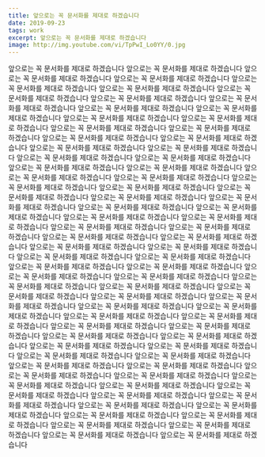 ```yaml
---
title: 앞으로는 꼭 문서화를 제대로 하겠습니다
date: 2019-09-23
tags: work
excerpt: 앞으로는 꼭 문서화를 제대로 하겠습니다
image: http://img.youtube.com/vi/TpPwI_Lo0YY/0.jpg
---
```

앞으로는 꼭 문서화를 제대로 하겠습니다 앞으로는 꼭 문서화를 제대로 하겠습니다 앞으로는 꼭 문서화를 제대로 하겠습니다 앞으로는 꼭 문서화를 제대로 하겠습니다 앞으로는 꼭 문서화를 제대로 하겠습니다 앞으로는 꼭 문서화를 제대로 하겠습니다 앞으로는 꼭 문서화를 제대로 하겠습니다 앞으로는 꼭 문서화를 제대로 하겠습니다 앞으로는 꼭 문서화를 제대로 하겠습니다 앞으로는 꼭 문서화를 제대로 하겠습니다 앞으로는 꼭 문서화를 제대로 하겠습니다 앞으로는 꼭 문서화를 제대로 하겠습니다 앞으로는 꼭 문서화를 제대로 하겠습니다 앞으로는 꼭 문서화를 제대로 하겠습니다 앞으로는 꼭 문서화를 제대로 하겠습니다 앞으로는 꼭 문서화를 제대로 하겠습니다 앞으로는 꼭 문서화를 제대로 하겠습니다 앞으로는 꼭 문서화를 제대로 하겠습니다 앞으로는 꼭 문서화를 제대로 하겠습니다 앞으로는 꼭 문서화를 제대로 하겠습니다 앞으로는 꼭 문서화를 제대로 하겠습니다 앞으로는 꼭 문서화를 제대로 하겠습니다 앞으로는 꼭 문서화를 제대로 하겠습니다 앞으로는 꼭 문서화를 제대로 하겠습니다 앞으로는 꼭 문서화를 제대로 하겠습니다 앞으로는 꼭 문서화를 제대로 하겠습니다 앞으로는 꼭 문서화를 제대로 하겠습니다 앞으로는 꼭 문서화를 제대로 하겠습니다 앞으로는 꼭 문서화를 제대로 하겠습니다 앞으로는 꼭 문서화를 제대로 하겠습니다 앞으로는 꼭 문서화를 제대로 하겠습니다 앞으로는 꼭 문서화를 제대로 하겠습니다 앞으로는 꼭 문서화를 제대로 하겠습니다 앞으로는 꼭 문서화를 제대로 하겠습니다 앞으로는 꼭 문서화를 제대로 하겠습니다 앞으로는 꼭 문서화를 제대로 하겠습니다 앞으로는 꼭 문서화를 제대로 하겠습니다 앞으로는 꼭 문서화를 제대로 하겠습니다 앞으로는 꼭 문서화를 제대로 하겠습니다 앞으로는 꼭 문서화를 제대로 하겠습니다 앞으로는 꼭 문서화를 제대로 하겠습니다 앞으로는 꼭 문서화를 제대로 하겠습니다 앞으로는 꼭 문서화를 제대로 하겠습니다 앞으로는 꼭 문서화를 제대로 하겠습니다 앞으로는 꼭 문서화를 제대로 하겠습니다 앞으로는 꼭 문서화를 제대로 하겠습니다 앞으로는 꼭 문서화를 제대로 하겠습니다 앞으로는 꼭 문서화를 제대로 하겠습니다 앞으로는 꼭 문서화를 제대로 하겠습니다 앞으로는 꼭 문서화를 제대로 하겠습니다 앞으로는 꼭 문서화를 제대로 하겠습니다 앞으로는 꼭 문서화를 제대로 하겠습니다 앞으로는 꼭 문서화를 제대로 하겠습니다 앞으로는 꼭 문서화를 제대로 하겠습니다 앞으로는 꼭 문서화를 제대로 하겠습니다 앞으로는 꼭 문서화를 제대로 하겠습니다 앞으로는 꼭 문서화를 제대로 하겠습니다 앞으로는 꼭 문서화를 제대로 하겠습니다 앞으로는 꼭 문서화를 제대로 하겠습니다 앞으로는 꼭 문서화를 제대로 하겠습니다 앞으로는 꼭 문서화를 제대로 하겠습니다 앞으로는 꼭 문서화를 제대로 하겠습니다 앞으로는 꼭 문서화를 제대로 하겠습니다 앞으로는 꼭 문서화를 제대로 하겠습니다 앞으로는 꼭 문서화를 제대로 하겠습니다 앞으로는 꼭 문서화를 제대로 하겠습니다 앞으로는 꼭 문서화를 제대로 하겠습니다 앞으로는 꼭 문서화를 제대로 하겠습니다 앞으로는 꼭 문서화를 제대로 하겠습니다 앞으로는 꼭 문서화를 제대로 하겠습니다 앞으로는 꼭 문서화를 제대로 하겠습니다 앞으로는 꼭 문서화를 제대로 하겠습니다 앞으로는 꼭 문서화를 제대로 하겠습니다 앞으로는 꼭 문서화를 제대로 하겠습니다 앞으로는 꼭 문서화를 제대로 하겠습니다 앞으로는 꼭 문서화를 제대로 하겠습니다 앞으로는 꼭 문서화를 제대로 하겠습니다 앞으로는 꼭 문서화를 제대로 하겠습니다 앞으로는 꼭 문서화를 제대로 하겠습니다 앞으로는 꼭 문서화를 제대로 하겠습니다 